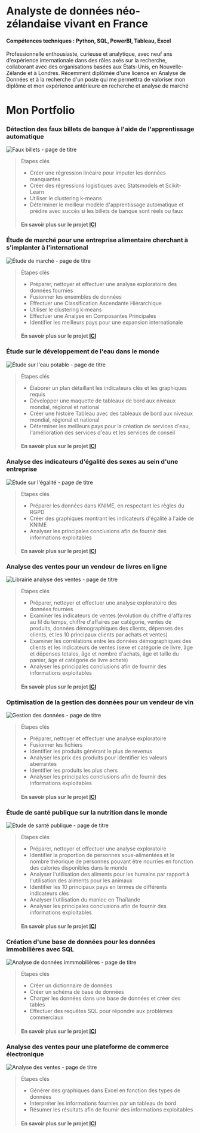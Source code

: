 # Analyste de données néo-zélandaise vivant en France
#### Compétences techniques : Python, SQL, PowerBI, Tableau, Excel

Professionnelle enthousiaste, curieuse et analytique, avec neuf ans d'expérience internationale dans des rôles axés sur la recherche, collaborant avec des organisations basées aux États-Unis, en Nouvelle-Zélande et à Londres. Récemment diplômée d'une licence en Analyse de Données et à la recherche d'un poste qui me permettra de valoriser mon diplôme et mon expérience antérieure en recherche et analyse de marché

# Mon Portfolio 
### Détection des faux billets de banque à l'aide de l'apprentissage automatique 
![Faux billets - page de titre](images_france/P10.png)
> Étapes clés
> - Créer une régression linéaire pour imputer les données manquantes
> - Créer des régressions logistiques avec Statsmodels et Scikit-Learn
> - Utiliser le clustering k-means
> - Déterminer le meilleur modèle d'apprentissage automatique et prédire avec succès si les billets de banque sont réels ou faux
>  
> #### En savoir plus sur le projet [ICI](https://flossytoo.github.io/portfolio-france/projet_10/billets)

### Étude de marché pour une entreprise alimentaire cherchant à s'implanter à l'international
![Étude de marché - page de titre](images_france/P9.png)
> Étapes clés
> - Préparer, nettoyer et effectuer une analyse exploratoire des données fournies
> - Fusionner les ensembles de données
> - Effectuer une Classification Ascendante Hiérarchique
> - Utiliser le clustering k-means
> - Effectuer une Analyse en Composantes Principales
> - Identifier les meilleurs pays pour une expansion internationale
>
> #### En savoir plus sur le projet [ICI](https://flossytoo.github.io/portfolio-france/projet_9/poulet)

### Étude sur le développement de l'eau dans le monde
![Étude sur l'eau potable - page de titre](images_france/P8.png)
> Étapes clés
> - Élaborer un plan détaillant les indicateurs clés et les graphiques requis
> - Développer une maquette de tableaux de bord aux niveaux mondial, régional et national
> - Créer une histoire Tableau avec des tableaux de bord aux niveaux mondial, régional et national
> - Déterminer les meilleurs pays pour la création de services d'eau, l'amélioration des services d'eau et les services de conseil
>
> #### En savoir plus sur le projet [ICI](https://flossytoo.github.io/portfolio-france/projet_8/eau_potable)

### Analyse des indicateurs d'égalité des sexes au sein d'une entreprise
![Étude sur l'égalité - page de titre](images_france/P7.png)
> Étapes clés
> - Préparer les données dans KNIME, en respectant les règles du RGPD
> - Créer des graphiques montrant les indicateurs d'égalité à l'aide de KNIME
> - Analyser les principales conclusions afin de fournir des informations exploitables
> 
> #### En savoir plus sur le projet [ICI](https://flossytoo.github.io/portfolio-france/projet_7/femme_homme)

### Analyse des ventes pour un vendeur de livres en ligne
![Librairie analyse des ventes - page de titre](images_france/P6.png)
> Étapes clés
> - Préparer, nettoyer et effectuer une analyse exploratoire des données fournies
> - Examiner les indicateurs de ventes (évolution du chiffre d'affaires au fil du temps, chiffre d'affaires par catégorie, ventes de produits, données démographiques des clients, dépenses des clients, et les 10 principaux clients par achats et ventes)
> - Examiner les corrélations entre les données démographiques des clients et les indicateurs de ventes (sexe et catégorie de livre, âge et dépenses totales, âge et nombre d'achats, âge et taille du panier, âge et catégorie de livre acheté)
> - Analyser les principales conclusions afin de fournir des informations exploitables
>  
> #### En savoir plus sur le projet [ICI](https://flossytoo.github.io/portfolio-france/projet_6/ventes_librairie)

### Optimisation de la gestion des données pour un vendeur de vin
![Gestion des données - page de titre](images_france/P5.png)
> Étapes clés
> - Préparer, nettoyer et effectuer une analyse exploratoire
> - Fusionner les fichiers
> - Identifier les produits générant le plus de revenus
> - Analyser les prix des produits pour identifier les valeurs aberrantes
> - Identifier les produits les plus chers
> - Analyser les principales conclusions afin de fournir des informations exploitables
>  
> #### En savoir plus sur le projet [ICI](https://flossytoo.github.io/portfolio-france/projet_5/ventes_vins)

### Étude de santé publique sur la nutrition dans le monde
![Étude de santé publique - page de titre](images_france/P4.png)
> Étapes clés
> - Préparer, nettoyer et effectuer une analyse exploratoire
> - Identifier la proportion de personnes sous-alimentées et le nombre théorique de personnes pouvant être nourries en fonction des calories disponibles dans le monde
> - Analyser l'utilisation des aliments pour les humains par rapport à l'utilisation des aliments pour les animaux
> - Identifier les 10 principaux pays en termes de différents indicateurs clés
> - Analyser l'utilisation du manioc en Thaïlande
> - Analyser les principales conclusions afin de fournir des informations exploitables
>  
> #### En savoir plus sur le projet [ICI](https://flossytoo.github.io/portfolio-france/projet_4/nutrition)

### Création d'une base de données pour les données immobilières avec SQL
![Analyse de données immmobilières - page de titre](images_france/P3.png)
> Étapes clés
> - Créer un dictionnaire de données
> - Créer un schéma de base de données
> - Charger les données dans une base de données et créer des tables
> - Effectuer des requêtes SQL pour répondre aux problèmes commerciaux
>
> #### En savoir plus sur le projet [ICI](https://flossytoo.github.io/portfolio-france/projet_3/immobilier)

### Analyse des ventes pour une plateforme de commerce électronique
![Analyse des ventes - page de titre](images_france/P2.png)
> Étapes clés
> - Générer des graphiques dans Excel en fonction des types de données
> - Interpréter les informations fournies par un tableau de bord
> - Résumer les résultats afin de fournir des informations exploitables
>
> #### En savoir plus sur le projet [ICI](https://flossytoo.github.io/portfolio-france/projet_2/analyse_ventes)

